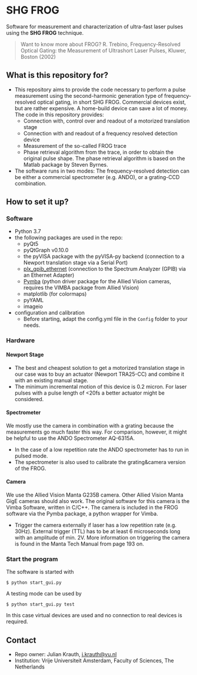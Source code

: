 # SHG FROG

Software for measurement and characterization of ultra-fast laser pulses using the __SHG FROG__ technique.

> Want to know more about FROG?
> R. Trebino, Frequency-Resolved Optical Gating: the Measurement of Ultrashort Laser Pulses, Kluwer, Boston (2002)

## What is this repository for?

* This repository aims to provide the code necessary to perform a pulse measurement using the
  second-harmonic generation type of frequency-resolved optical gating, in short SHG FROG.
  Commercial devices exist, but are rather expensive. A home-build device can save a lot of
  money.
  The code in this repository provides:
  * Connection with, control over and readout of a motorized translation stage
  * Connection with and readout of a frequency resolved detection device
  * Measurement of the so-called FROG trace
  * Phase retrieval algorithm from the trace, in order to obtain the original pulse shape.
      The phase retrieval algorithm is based on the Matlab package by Steven Byrnes.
* The software runs in two modes: The frequency-resolved detection can be either a commercial spectrometer (e.g. ANDO), or a grating-CCD combination.

## How to set it up?

### Software

* Python 3.7
* the following packages are used in the repo:
  * pyQt5
  * pyQtGraph v0.10.0
  * the pyVISA package with the pyVISA-py backend
    (connection to a Newport translation stage via a Serial Port)
  * [plx_gpib_ethernet](https://github.com/nelsond/prologix-gpib-ethernet)
    (connection to the Spectrum Analyzer (GPIB) via an Ethernet Adapter)
  * [Pymba](https://github.com/morefigs/pymba)
    (python driver package for the Allied Vision cameras,
    requires the VIMBA package from Allied Vision)
  * matplotlib (for colormaps)
  * pyYAML
  * imageio
* configuration and calibration
  * Before starting, adapt the config.yml file in the `Config` folder to your needs.

### Hardware

#### Newport Stage

* The best and cheapest solution to get a motorized translation stage in our case was to buy an
  actuator (Newport TRA25-CC) and combine it with an existing manual stage.
* The minimum incremental motion of this device is 0.2 micron. For laser pulses with a pulse length
  of <20fs a better actuator might be considered.

#### Spectrometer

We mostly use the camera in combination with a grating because the measurements go much faster this way. For comparison, however, it might be helpful to use the ANDO Spectrometer AQ-6315A.

* In the case of a low repetition rate the ANDO spectrometer has to run in pulsed mode.
* The spectrometer is also used to calibrate the grating&camera version of the FROG.

#### Camera

We use the Allied Vision Manta G235B camera. Other Allied Vision Manta GigE cameras should
also work. The original software for this camera is the Vimba Software, written in C/C++. The camera is
included in the FROG software via the Pymba package, a python wrapper for Vimba.

* Trigger the camera externally if laser has a low repetition rate (e.g. 30Hz).
  External trigger (TTL) has to be at least 6 microseconds long with an amplitude of min. 2V.
  More information on triggering the camera is found in the Manta Tech Manual from page 193 on.

### Start the program

The software is started with

```
$ python start_gui.py
```

A testing mode can be used by

```
$ python start_gui.py test
```

In this case virtual devices are used and no connection to real devices is required.

## Contact

* Repo owner:  Julian Krauth, j.krauth@vu.nl
* Institution: Vrije Universiteit Amsterdam, Faculty of Sciences, The Netherlands

